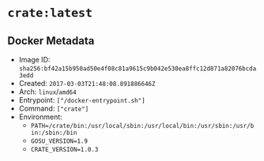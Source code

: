 # `crate:latest`

## Docker Metadata

- Image ID: `sha256:bf42a15b950ad50e4f08c81a9615c9b042e530ea8ffc12d871a82076bcda3edd`
- Created: `2017-03-03T21:48:08.891886646Z`
- Arch: `linux`/`amd64`
- Entrypoint: `["/docker-entrypoint.sh"]`
- Command: `["crate"]`
- Environment:
  - `PATH=/crate/bin:/usr/local/sbin:/usr/local/bin:/usr/sbin:/usr/bin:/sbin:/bin`
  - `GOSU_VERSION=1.9`
  - `CRATE_VERSION=1.0.3`
